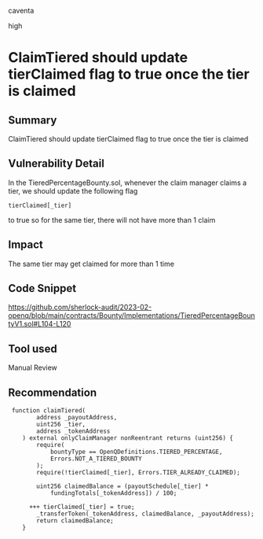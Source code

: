 caventa

high

# ClaimTiered should update tierClaimed flag to true once the tier is claimed

## Summary
ClaimTiered should update tierClaimed flag to true once the tier is claimed

## Vulnerability Detail
In the TieredPercentageBounty.sol, whenever the claim manager claims a tier, we should update the following flag

```solidity
tierClaimed[_tier]
```

to true so for the same tier, there will not have more than 1 claim

## Impact
The same tier may get claimed for more than 1 time

## Code Snippet
https://github.com/sherlock-audit/2023-02-openq/blob/main/contracts/Bounty/Implementations/TieredPercentageBountyV1.sol#L104-L120

## Tool used
Manual Review

## Recommendation
```solidity
 function claimTiered(
        address _payoutAddress,
        uint256 _tier,
        address _tokenAddress
    ) external onlyClaimManager nonReentrant returns (uint256) {
        require(
            bountyType == OpenQDefinitions.TIERED_PERCENTAGE,
            Errors.NOT_A_TIERED_BOUNTY
        );
        require(!tierClaimed[_tier], Errors.TIER_ALREADY_CLAIMED);

        uint256 claimedBalance = (payoutSchedule[_tier] *
            fundingTotals[_tokenAddress]) / 100;

      +++ tierClaimed[_tier] = true;
        _transferToken(_tokenAddress, claimedBalance, _payoutAddress);
        return claimedBalance;
    }
 ```   